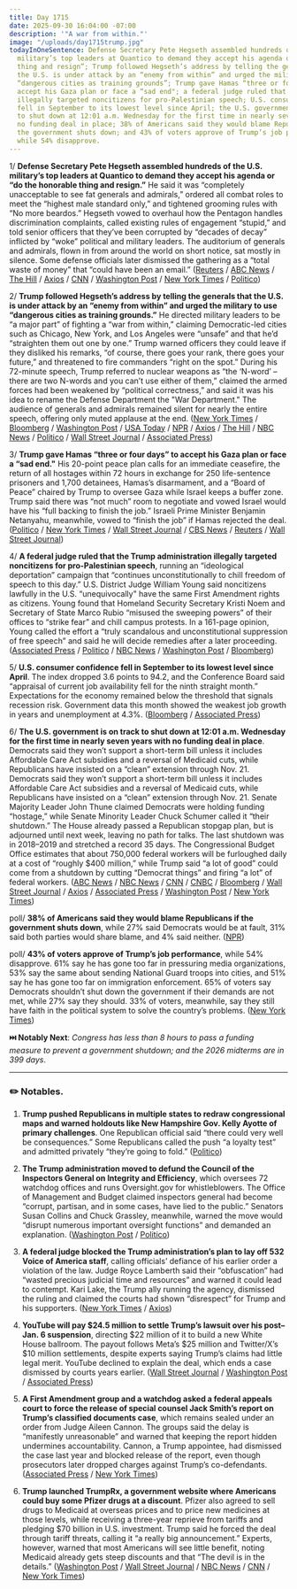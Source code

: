 ```yaml
---
title: Day 1715
date: 2025-09-30 16:04:00 -07:00
description: '"A war from within."'
image: "/uploads/day1715trump.jpg"
todayInOneSentence: Defense Secretary Pete Hegseth assembled hundreds of the U.S.
  military’s top leaders at Quantico to demand they accept his agenda or “do the honorable
  thing and resign”; Trump followed Hegseth’s address by telling the generals that
  the U.S. is under attack by an “enemy from within” and urged the military to use
  “dangerous cities as training grounds”; Trump gave Hamas “three or four days” to
  accept his Gaza plan or face a “sad end"; a federal judge ruled that the Trump administration
  illegally targeted noncitizens for pro-Palestinian speech; U.S. consumer confidence
  fell in September to its lowest level since April; the U.S. government is on track
  to shut down at 12:01 a.m. Wednesday for the first time in nearly seven years with
  no funding deal in place; 38% of Americans said they would blame Republicans if
  the government shuts down; and 43% of voters approve of Trump’s job performance,
  while 54% disapprove.
---
```


1/ **Defense Secretary Pete Hegseth assembled hundreds of the U.S. military’s top leaders at Quantico to demand they accept his agenda or “do the honorable thing and resign.”** He said it was “completely unacceptable to see fat generals and admirals,” ordered all combat roles to meet the “highest male standard only,” and tightened grooming rules with “No more beardos.” Hegseth vowed to overhaul how the Pentagon handles discrimination complaints, called existing rules of engagement “stupid,” and told senior officers that they’ve been corrupted by “decades of decay” inflicted by “woke” political and military leaders. The auditorium of generals and admirals, flown in from around the world on short notice, sat mostly in silence. Some defense officials later dismissed the gathering as a “total waste of money” that “could have been an email.” ([Reuters](https://www.reuters.com/world/us/trump-preside-over-unusual-military-gathering-virginia-2025-09-30/) / [ABC News](https://abcnews.go.com/Politics/pentagons-mystery-meeting-top-ranking-generals/story?id=126055917) / [The Hill](https://thehill.com/policy/defense/5528556-hegseth-warrior-ethos-physical-fitness/) / [Axios](https://www.axios.com/2025/09/30/hegseth-quantico-military-changes-woke) / [CNN](https://www.cnn.com/2025/09/30/politics/hegseth-speech-culture-standards) / [Washington Post](https://www.washingtonpost.com/national-security/2025/09/30/hegseth-military-meeting-trump-generals/) / [New York Times](https://www.nytimes.com/2025/09/30/us/politics/trump-hegseth-military-officers.html) / [Politico](https://www.politico.com/news/2025/09/30/hegseth-meeting-pushback-00588181))

2/ **Trump followed Hegseth’s address by telling the generals that the U.S. is under attack by an “enemy from within” and urged the military to use “dangerous cities as training grounds.”** He directed military leaders to be “a major part” of fighting a “war from within,” claiming Democratic-led cities such as Chicago, New York, and Los Angeles were “unsafe” and that he’d “straighten them out one by one.” Trump warned officers they could leave if they disliked his remarks, “of course, there goes your rank, there goes your future,” and threatened to fire commanders “right on the spot.” During his 72-minute speech, Trump referred to nuclear weapons as “the ‘N-word’ – there are two N-words and you can’t use either of them,” claimed the armed forces had been weakened by “political correctness,” and said it was his idea to rename the Defense Department the "War Department." The audience of generals and admirals remained silent for nearly the entire speech, offering only muted applause at the end. ([New York Times](https://www.nytimes.com/2025/09/30/us/politics/trump-speech-military-takeaways.html) / [Bloomberg](https://www.bloomberg.com/news/articles/2025-09-30/hegseth-uses-key-speech-to-focus-on-culture-war-wokeness) / [Washington Post](https://www.washingtonpost.com/politics/2025/09/30/trump-quantico-military-generals/) / [USA Today](https://www.usatoday.com/story/news/politics/2025/09/30/trump-military-generals-fire-quantico/86433671007/) / [NPR](https://www.npr.org/2025/09/30/nx-s1-5557232/hegseth-generals-trump) / [Axios](https://www.axios.com/2025/09/30/trump-firing-generals-hegseth-quantico) / [The Hill](https://thehill.com/homenews/administration/5528730-trump-military-training-cities-crime-crackdown/) / [NBC News](https://www.nbcnews.com/politics/national-security/hegseth-presses-senior-officers-lethality-standards-politically-charge-rcna234645) / [Politico](https://www.politico.com/news/2025/09/30/trump-military-cities-training-ground-00587977) / [Wall Street Journal](https://www.wsj.com/politics/national-security/pete-hegseth-trump-quantico-military-speech-80ffabe5) / [Associated Press](https://apnews.com/article/trump-hegseth-generals-meeting-military-pentagon-0ecdcbb8877e24329cfa0fc1e851ebd2))

3/ **Trump gave Hamas “three or four days” to accept his Gaza plan or face a “sad end."** His 20-point peace plan calls for an immediate ceasefire, the return of all hostages within 72 hours in exchange for 250 life-sentence prisoners and 1,700 detainees, Hamas’s disarmament, and a “Board of Peace” chaired by Trump to oversee Gaza while Israel keeps a buffer zone. Trump said there was “not much” room to negotiate and vowed Israel would have his “full backing to finish the job.” Israeli Prime Minister Benjamin Netanyahu, meanwhile, vowed to “finish the job” if Hamas rejected the deal. ([Politico](https://www.politico.com/news/2025/09/30/trump-gives-hamas-3-or-4-days-to-agree-to-white-house-proposal-or-face-a-sad-end-00586421) / [New York Times](https://www.nytimes.com/2025/09/29/us/politics/trump-netanyahu-hamas-ultimatum.html) / [Wall Street Journal](https://www.wsj.com/world/middle-east/trumps-gaza-cease-fire-plan-faces-obstacles-as-he-meets-with-netanyahu-4a4d9e9d) / [CBS News](https://www.cbsnews.com/news/trump-gaza-plan-israel-hamas-ceasefire-proposal-reaction-expected/) / [Reuters](https://www.reuters.com/world/middle-east/trump-says-hamas-has-three-or-four-days-respond-gaza-plan-2025-09-30/) / [Wall Street Journal](https://www.wsj.com/world/middle-east/trumps-plan-for-gaza-hands-netanyahu-a-political-lifeline-000322c7))

4/ **A federal judge ruled that the Trump administration illegally targeted noncitizens for pro-Palestinian speech**, running an “ideological deportation” campaign that “continues unconstitutionally to chill freedom of speech to this day.” U.S. District Judge William Young said noncitizens lawfully in the U.S. “unequivocally" have the same First Amendment rights as citizens. Young found that Homeland Security Secretary Kristi Noem and Secretary of State Marco Rubio “misused the sweeping powers” of their offices to “strike fear” and chill campus protests. In a 161-page opinion, Young called the effort a “truly scandalous and unconstitutional suppression of free speech” and said he will decide remedies after a later proceeding. ([Associated Press](https://apnews.com/article/marco-rubio-palestinian-demonstrations-universities-24561e3ee9031aad5a83b09925efd674) / [Politico](https://www.politico.com/news/2025/09/30/judge-young-ruling-trump-deportation-free-speech-00588114) / [NBC News](https://www.nbcnews.com/politics/trump-administration/federal-judge-criticizes-trump-free-speech-ruling-student-protesters-rcna234744) / [Washington Post](https://www.washingtonpost.com/education/2025/09/30/trump-administration-pro-palestinian-student-deportations-trial/) / [Bloomberg](https://www.bloomberg.com/news/articles/2025-09-30/judge-rebukes-trump-in-case-on-free-speech-for-foreign-students))

5/ **U.S. consumer confidence fell in September to its lowest level since April**. The index dropped 3.6 points to 94.2, and the Conference Board said “appraisal of current job availability fell for the ninth straight month.” Expectations for the economy remained below the threshold that signals recession risk. Government data this month showed the weakest job growth in years and unemployment at 4.3%. ([Bloomberg](https://www.bloomberg.com/news/articles/2025-09-30/us-consumer-confidence-falls-to-five-month-low-on-job-market) / [Associated Press](https://apnews.com/article/consumer-confidence-conference-board-economy-jobs-591ce213dd6da917fd3ec0e1b2b053bf))

6/ **The U.S. government is on track to shut down at 12:01 a.m. Wednesday for the first time in nearly seven years with no funding deal in place**. Democrats said they won’t support a short-term bill unless it includes Affordable Care Act subsidies and a reversal of Medicaid cuts, while Republicans have insisted on a “clean” extension through Nov. 21. Democrats said they won’t support a short-term bill unless it includes Affordable Care Act subsidies and a reversal of Medicaid cuts, while Republicans have insisted on a “clean” extension through Nov. 21. Senate Majority Leader John Thune claimed Democrats were holding funding “hostage,” while Senate Minority Leader Chuck Schumer called it “their shutdown.” The House already passed a Republican stopgap plan, but is adjourned until next week, leaving no path for talks. The last shutdown was in 2018–2019 and stretched a record 35 days. The Congressional Budget Office estimates that about 750,000 federal workers will be furloughed daily at a cost of “roughly $400 million,” while Trump said “a lot of good” could come from a shutdown by cutting “Democrat things” and firing “a lot” of federal workers. ([ABC News](https://abcnews.go.com/Politics/us-government-shut-midnight/story?id=126067361) / [NBC News](https://www.nbcnews.com/politics/congress/government-shutdown-deadline-democrats-republicans-trump-blame-rcna234516) / [CNN](https://www.cnn.com/2025/09/30/politics/government-shutdown-congress-trump) / [CNBC](https://www.cnbc.com/2025/09/30/government-shutdown-live-updates.html) / [Bloomberg](https://www.bloomberg.com/news/articles/2025-09-30/us-government-shutdown-looms-with-trump-democrats-at-odds) / [Wall Street Journal](https://www.wsj.com/politics/policy/government-shutdown-2026-deadline-80170a2a) / [Axios](https://www.axios.com/2025/09/30/government-shutdown-federal-workers-pay-furloughs) / [Associated Press](https://apnews.com/article/shutdown-senate-schumer-thune-trump-health-care-b85fe6cdd5d8cdc3e3aa1f4ae889474f) / [Washington Post](https://www.washingtonpost.com/business/2025/09/30/government-shutdown-senate/) / [New York Times](https://www.nytimes.com/2025/09/30/us/politics/government-shutdown-deadlock.html))

poll/ **38% of Americans said they would blame Republicans if the government shuts down**, while 27% said Democrats would be at fault, 31% said both parties would share blame, and 4% said neither. ([NPR](https://www.npr.org/2025/09/30/nx-s1-5557396/poll-shutdown-congress-trump-approval-rating))

poll/ **43% of voters approve of Trump’s job performance**, while 54% disapprove. 61% say he has gone too far in pressuring media organizations, 53% say the same about sending National Guard troops into cities, and 51% say he has gone too far on immigration enforcement. 65% of voters say Democrats shouldn’t shut down the government if their demands are not met, while 27% say they should. 33% of voters, meanwhile, say they still have faith in the political system to solve the country’s problems. ([New York Times](https://www.nytimes.com/2025/09/30/polls/trump-approval-poll.html))

**⏭️ Notably Next**: *Congress has less than 8 hours to pass a funding measure to prevent a government shutdown; and the 2026 midterms are in 399 days*. 

---

### ✏️ Notables.

1. **Trump pushed Republicans in multiple states to redraw congressional maps and warned holdouts like New Hampshire Gov. Kelly Ayotte of primary challenges**. One Republican official said “there could very well be consequences.” Some Republicans called the push “a loyalty test” and admitted privately “they’re going to fold.” ([Politico](https://www.politico.com/news/2025/09/30/redistricting-republican-loyalty-test-trump-00584932))

2. **The Trump administration moved to defund the Council of the Inspectors General on Integrity and Efficiency**, which oversees 72 watchdog offices and runs Oversight.gov for whistleblowers. The Office of Management and Budget claimed inspectors general had become “corrupt, partisan, and in some cases, have lied to the public.” Senators Susan Collins and Chuck Grassley, meanwhile, warned the move would “disrupt numerous important oversight functions” and demanded an explanation. ([Washington Post](https://www.washingtonpost.com/politics/2025/09/30/inspector-general-watchdog-cuts-trump/) / [Politico](https://www.politico.com/live-updates/2025/09/30/congress/republicans-decry-white-house-moves-to-defund-oversight-activities-00587296))

3. **A federal judge blocked the Trump administration’s plan to lay off 532 Voice of America staff**, calling officials’ defiance of his earlier order a violation of the law. Judge Royce Lamberth said their “obfuscation” had “wasted precious judicial time and resources” and warned it could lead to contempt. Kari Lake, the Trump ally running the agency, dismissed the ruling and claimed the courts had shown “disrespect” for Trump and his supporters. ([New York Times](https://www.nytimes.com/2025/09/29/us/politics/voa-voice-of-america-layoffs.html) / [Axios](https://www.axios.com/2025/09/30/trump-voice-of-america-cuts-judge-order-kari-lake))

4. **YouTube will pay $24.5 million to settle Trump’s lawsuit over his post–Jan. 6 suspension**, directing $22 million of it to build a new White House ballroom. The payout follows Meta’s $25 million and Twitter/X’s $10 million settlements, despite experts saying Trump’s claims had little legal merit. YouTube declined to explain the deal, which ends a case dismissed by courts years earlier. ([Wall Street Journal](https://www.wsj.com/us-news/law/youtube-to-pay-24-5-million-to-settle-lawsuit-brought-by-trump-808f6823) / [Washington Post](https://www.washingtonpost.com/technology/2025/09/29/youtube-trump-settlement-24-million/) / [Associated Press](https://apnews.com/article/trump-youtube-google-settlement-january-6-01275f67afed84402fcff0118ce698a5))

5. **A First Amendment group and a watchdog asked a federal appeals court to force the release of special counsel Jack Smith’s report on Trump’s classified documents case**, which remains sealed under an order from Judge Aileen Cannon. The groups said the delay is “manifestly unreasonable” and warned that keeping the report hidden undermines accountability. Cannon, a Trump appointee, had dismissed the case last year and blocked release of the report, even though prosecutors later dropped charges against Trump’s co-defendants. ([Associated Press](https://apnews.com/article/trump-classified-documents-cannon-report-jack-smith-ef8aafa723d50dccaada25bee48d59e4) / [New York Times](https://www.nytimes.com/2025/09/30/us/politics/trump-documents-case-report.html))

6. **Trump launched TrumpRx, a government website where Americans could buy some Pfizer drugs at a discount**. Pfizer also agreed to sell drugs to Medicaid at overseas prices and to price new medicines at those levels, while receiving a three-year reprieve from tariffs and pledging $70 billion in U.S. investment. Trump said he forced the deal through tariff threats, calling it “a really big announcement.” Experts, however, warned that most Americans will see little benefit, noting Medicaid already gets steep discounts and that “The devil is in the details.” ([Washington Post](https://www.washingtonpost.com/politics/2025/09/30/drug-prices-pfizer/) / [Wall Street Journal](https://www.wsj.com/health/pharma/white-house-to-announce-trumprx-drug-buying-website-and-deal-with-pfizer-8c42e5cb) / [NBC News](https://www.nbcnews.com/health/health-news/trump-announce-deal-pfizer-lower-drug-prices-rcna234679) / [CNN](https://www.cnn.com/2025/09/30/politics/pfizer-drug-prices-trump) / [New York Times](https://www.nytimes.com/2025/09/30/health/trump-pfizer-trumprx-medications.html))
 
 
